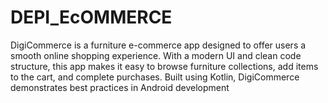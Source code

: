 # DEPI_EcOMMERCE
DigiCommerce is a furniture e-commerce app designed to offer users a smooth online shopping experience. With a modern UI and clean code structure, this app makes it easy to browse furniture collections, add items to the cart, and complete purchases. Built using Kotlin, DigiCommerce demonstrates best practices in Android development

